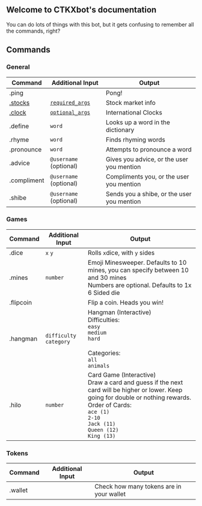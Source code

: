 ## Welcome to CTKXbot's documentation

You can do lots of things with this bot, but it gets confusing to remember all the commands, right?

## Commands





### General

| Command | Additional Input     | Output |
|---------|----------------------|--------|
| .ping   |                      | Pong!  |
| [.stocks](/stocks/index.md) | [`required_args`](/stocks/index.md) | Stock market info |
| [.clock](/clock/index.md) | [`optional_args`](/clock/index.md) | International Clocks |
| .define | `word`                 | Looks up a word in the dictionary | 
| .rhyme | `word`                  | Finds rhyming words |
| .pronounce | `word`              | Attempts to pronounce a word |
| .advice | `@username` (optional) | Gives you advice, or the user you mention |
| .compliment | `@username` (optional) | Compliments you, or the user you mention |
| .shibe | `@username` (optional) | Sends you a shibe, or the user you mention |

### Games

| Command | Additional Input     | Output |
|---------|----------------------|--------|
| .dice | `x` `y` | Rolls `x`dice, with `y` sides |
| .mines  | `number` | Emoji Minesweeper. Defaults to 10 mines, you can specify between 10 and 30 mines<br> Numbers are optional. Defaults to 1x 6 Sided die|
| .flipcoin | | Flip a coin. Heads you win! |
| .hangman | `difficulty` `category` | Hangman (Interactive) <br> Difficulties: <br>`easy` <br>`medium` <br>`hard` <br><br>Categories: <br>`all` <br>`animals` |
| .hilo | `number` | Card Game (Interactive) <br>Draw a card and guess if the next card will be higher or lower. Keep going for double or nothing rewards. Order of Cards:<br>`ace (1)`<br>`2-10`<br>`Jack (11)`<br>`Queen (12)`<br>`King (13)`

### Tokens

| Command | Additional Input     | Output |
|---------|----------------------|--------|
| .wallet | 					 | Check how many tokens are in your wallet |
